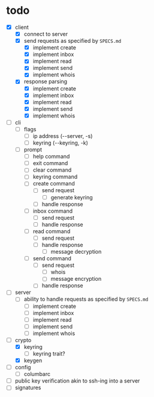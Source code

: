 # todo

- [x] client
    - [x] connect to server
    - [x] send requests as specified by `SPECS.md`
        - [x] implement create
        - [x] implement inbox
        - [x] implement read
        - [x] implement send
        - [x] implement whois
    - [x] response parsing
        - [x] implement create
        - [x] implement inbox
        - [x] implement read
        - [x] implement send
        - [x] implement whois
- [ ] cli
    - [ ] flags
        - [ ] ip address (--server, -s)
        - [ ] keyring (--keyring, -k)
    - [ ] prompt
        - [ ] help command
        - [ ] exit command
        - [ ] clear command
        - [ ] keyring command
        - [ ] create command
            - [ ] send request
                - [ ] generate keyring
            - [ ] handle response
        - [ ] inbox command
            - [ ] send request
            - [ ] handle response
        - [ ] read command
            - [ ] send request
            - [ ] handle response
                - [ ] message decryption
        - [ ] send command
            - [ ] send request
                - [ ] whois
                - [ ] message encryption
            - [ ] handle response
- [ ] server
    - [ ] ability to handle requests as specified by `SPECS.md`
        - [ ] implement create
        - [ ] implement inbox
        - [ ] implement read
        - [ ] implement send
        - [ ] implement whois
- [ ] crypto
    - [x] keyring
        - [ ] keyring trait?
    - [x] keygen
- [ ] config
    - [ ] columbarc
- [ ] public key verification akin to ssh-ing into a server
- [ ] signatures
